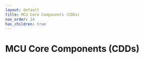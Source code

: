 ```yaml
---
layout: default
title: MCU Core Components (CDDs)
nav_order: 14
has_children: true
---
```

# MCU Core Components (CDDs)
